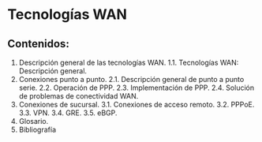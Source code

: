 # Tecnologías WAN



## Contenidos:
1. Descripción general de las tecnologías WAN. 
1.1. Tecnologías WAN: Descripción general. 
2. Conexiones punto a punto.
 2.1. Descripción general de punto a punto serie.
 2.2. Operación de PPP. 
 2.3. Implementación de PPP.
 2.4. Solución de problemas de conectividad WAN. 
3. Conexiones de sucursal. 
 3.1. Conexiones de acceso remoto. 
 3.2. PPPoE.
 3.3. VPN. 
 3.4. GRE. 
 3.5. eBGP. 
4. Glosario. 
5. Bibliografía



